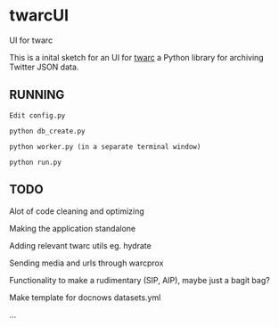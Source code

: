 # twarcUI
UI for twarc

This is a inital sketch for an UI for [twarc](https://github.com/DocNow/twarc) a Python library for archiving Twitter JSON data.

## RUNNING

    Edit config.py

    python db_create.py

    python worker.py (in a separate terminal window)

    python run.py



## TODO

Alot of code cleaning and optimizing

Making the application standalone

Adding relevant twarc utils eg. hydrate

Sending media and urls through warcprox

Functionality to make a rudimentary (SIP, AIP), maybe just a bagit bag?

Make template for docnows datasets.yml

...





